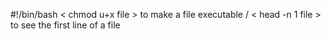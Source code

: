 #!/bin/bash
< chmod u+x file > to make a file executable / < head -n 1 file > to see the first line of a file 
